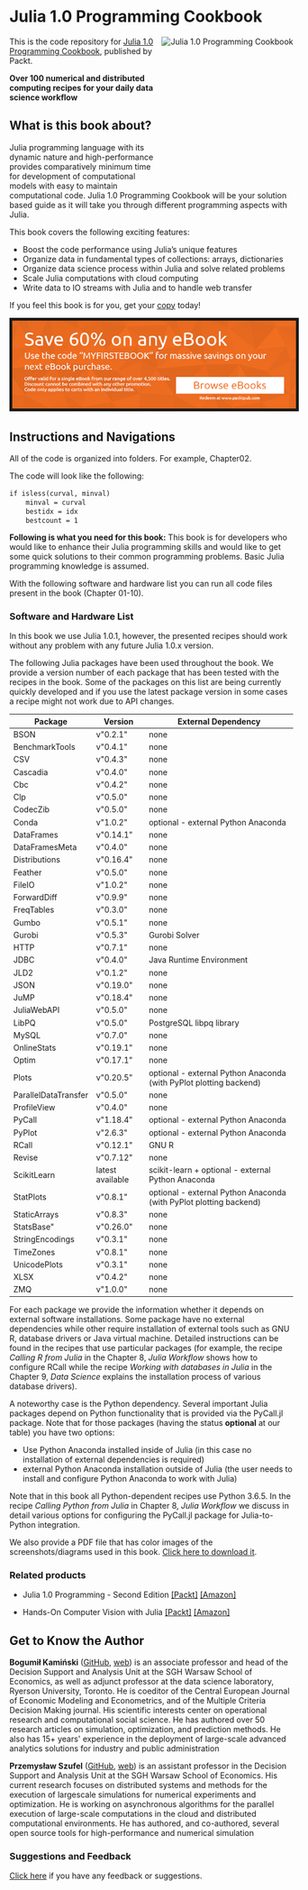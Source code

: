 # Julia 1.0 Programming Cookbook

<a href="https://www.packtpub.com/application-development/julia-10-programming-cookbook?utm_source=github&utm_medium=repository&utm_campaign=9781788998369 "><img src="https://d1ldz4te4covpm.cloudfront.net/sites/default/files/imagecache/ppv4_main_book_cover/B10009_MockupCover.png" alt="Julia 1.0 Programming Cookbook" height="256px" align="right"></a>

This is the code repository for [Julia 1.0 Programming Cookbook](https://www.packtpub.com/application-development/julia-10-programming-cookbook?utm_source=github&utm_medium=repository&utm_campaign=9781788998369 ), published by Packt.

**Over 100 numerical and distributed computing recipes for your daily data science workflow**

## What is this book about?
Julia programming language with its dynamic nature and high-performance provides comparatively minimum time for development of computational models with easy to maintain computational code. Julia 1.0 Programming Cookbook will be your solution based guide as it will take you through different programming aspects with Julia.

This book covers the following exciting features:
* Boost the code performance using Julia’s unique features 
* Organize data in fundamental types of collections: arrays, dictionaries 
* Organize data science process within Julia and solve related problems 
* Scale Julia computations with cloud computing 
* Write data to IO streams with Julia and to handle web transfer 


If you feel this book is for you, get your [copy](https://www.amazon.com/dp/1788998367) today!

<a href="https://www.packtpub.com/?utm_source=github&utm_medium=banner&utm_campaign=GitHubBanner"><img src="https://raw.githubusercontent.com/PacktPublishing/GitHub/master/GitHub.png" 
alt="https://www.packtpub.com/" border="5" /></a>

## Instructions and Navigations
All of the code is organized into folders. For example, Chapter02.

The code will look like the following:
```
if isless(curval, minval)
    minval = curval 
    bestidx = idx
    bestcount = 1
```

**Following is what you need for this book:**
This book is for developers who would like to enhance their Julia programming skills and would like to get some quick solutions to their common programming problems. Basic Julia programming knowledge is assumed.

With the following software and hardware list you can run all code files present in the book (Chapter 01-10).
### Software and Hardware List
In this book we use Julia 1.0.1, however, the presented recipes should work without any problem with any future Julia 1.0.x version.

The following Julia packages have been used throughout the book. We provide a version number of each package that has been tested with the recipes in the book. Some of the packages on this list are being currently quickly developed and if you use the latest package version in some cases a recipe might not work due to API changes.


| Package  | Version                 | External Dependency                        |
| -------- | -------- | ------------------------------------| 
| BSON | v"0.2.1"  | none |
| BenchmarkTools |v"0.4.1"  | none |
| CSV | v"0.4.3" | none |
| Cascadia |v"0.4.0"   | none |
| Cbc | v"0.4.2" | none |
| Clp |v"0.5.0" | none |
| CodecZib | v"0.5.0" | none |
| Conda | v"1.0.2" | optional - external Python Anaconda |
| DataFrames | v"0.14.1" | none |
| DataFramesMeta | v"0.4.0" | none |
| Distributions | v"0.16.4" | none |
| Feather | v"0.5.0" | none |
| FileIO | v"1.0.2" | none |
| ForwardDiff |v"0.9.9"  | none |
| FreqTables |v"0.3.0"  | none |
| Gumbo | v"0.5.1" | none |
| Gurobi | v"0.5.3" | Gurobi Solver |
| HTTP | v"0.7.1" | none |
| JDBC | v"0.4.0" | Java Runtime Environment |
| JLD2 | v"0.1.2" | none |
| JSON |v"0.19.0"  | none |
| JuMP | v"0.18.4" | none |
| JuliaWebAPI |v"0.5.0"  | none |
| LibPQ |v"0.5.0"  | PostgreSQL libpq library |
| MySQL | v"0.7.0" | none |
| OnlineStats |v"0.19.1"  | none |
| Optim | v"0.17.1" | none |
| Plots | v"0.20.5" | optional - external Python Anaconda (with PyPlot plotting backend) |
| ParallelDataTransfer | v"0.5.0" | none |
| ProfileView | v"0.4.0" | none |
| PyCall | v"1.18.4" | optional - external Python Anaconda |
| PyPlot | v"2.6.3" | optional - external Python Anaconda |
| RCall | v"0.12.1" | GNU R |
| Revise |v"0.7.12"  | none |
| ScikitLearn | latest available | scikit-learn + optional - external Python Anaconda |
| StatPlots |v"0.8.1"  | optional - external Python Anaconda (with PyPlot plotting backend) |
| StaticArrays |v"0.8.3"  | none |
| StatsBase" | v"0.26.0" | none |
| StringEncodings |v"0.3.1"  | none |
| TimeZones | v"0.8.1" | none |
| UnicodePlots |v"0.3.1"  | none |
| XLSX | v"0.4.2" | none |
| ZMQ | v"1.0.0" | none |

For each package we provide the information whether it depends on external software installations. Some package have no external dependencies while other require installation of external tools such as GNU R, database drivers or Java virtual machine. Detailed instructions can be found in the recipes that use particular packages (for example, the recipe *Calling R from Julia* in the Chapter 8, *Julia Workflow* shows how to configure RCall while the recipe *Working with databases in Julia* in the Chapter 9, *Data Science* explains the installation process of various database drivers).

A noteworthy case is the Python dependency. Several important Julia packages depend on Python functionality that is provided via the PyCall.jl package. Note that for those packages (having the status **optional**  at our table) you have two options:

* Use Python Anaconda installed inside of Julia (in this case no installation of external dependencies is required)
* external Python Anaconda installation outside of Julia (the user needs to install and configure Python Anaconda to work with Julia)

Note that in this book all Python-dependent recipes use Python 3.6.5.  In the recipe *Calling Python from Julia* in Chapter 8, *Julia Workflow* we discuss in detail various options for configuring the PyCall.jl package for Julia-to-Python integration.


We also provide a PDF file that has color images of the screenshots/diagrams used in this book. [Click here to download it](https://www.packtpub.com/sites/default/files/downloads/9781788998369_ColorImages.pdf).

### Related products
* Julia 1.0 Programming - Second Edition [[Packt]](https://www.packtpub.com/application-development/julia-10-programming-second-edition?utm_source=github&utm_medium=repository&utm_campaign=9781788999090 ) [[Amazon]](https://www.amazon.com/dp/1788999096)

* Hands-On Computer Vision with Julia [[Packt]](https://www.packtpub.com/application-development/hands-computer-vision-julia?utm_source=github&utm_medium=repository&utm_campaign=9781788998796 ) [[Amazon]](https://www.amazon.com/dp/B07CSPBV11)


## Get to Know the Author
**Bogumił Kamiński**
([GitHub](https://github.com/bkamins), [web](http://bogumilkaminski.pl/about/)) is an associate professor and head of the
Decision Support and Analysis Unit at the SGH Warsaw School of Economics, as well as
adjunct professor at the data science laboratory, Ryerson University, Toronto. He is coeditor
of the Central European Journal of Economic Modeling and Econometrics, and of the
Multiple Criteria Decision Making journal. His scientific interests center on operational
research and computational social science. He has authored over 50 research articles on
simulation, optimization, and prediction methods. He also has 15+ years' experience in the
deployment of large-scale advanced analytics solutions for industry and public
administration

**Przemysław Szufel**
([GitHub](https://github.com/pszufe), [web](https://szufel.pl/en_aboutme.html)) is an assistant professor in
the Decision Support and Analysis Unit at the SGH Warsaw School of Economics. His
current research focuses on distributed systems and methods for the execution of largescale
simulations for numerical experiments and optimization. He is working on
asynchronous algorithms for the parallel execution of large-scale computations in the cloud
and distributed computational environments. He has authored, and co-authored, several
open source tools for high-performance and numerical simulation


### Suggestions and Feedback
[Click here](https://docs.google.com/forms/d/e/1FAIpQLSdy7dATC6QmEL81FIUuymZ0Wy9vH1jHkvpY57OiMeKGqib_Ow/viewform) if you have any feedback or suggestions.
